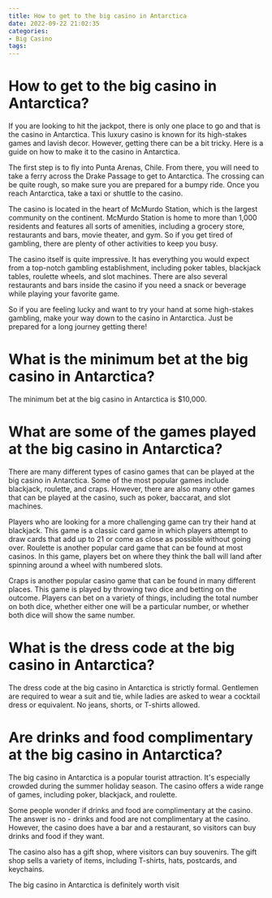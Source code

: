```yaml
---
title: How to get to the big casino in Antarctica
date: 2022-09-22 21:02:35
categories:
- Big Casino
tags:
---
```



#  How to get to the big casino in Antarctica?

If you are looking to hit the jackpot, there is only one place to go and that is the casino in Antarctica. This luxury casino is known for its high-stakes games and lavish decor. However, getting there can be a bit tricky. Here is a guide on how to make it to the casino in Antarctica.

The first step is to fly into Punta Arenas, Chile. From there, you will need to take a ferry across the Drake Passage to get to Antarctica. The crossing can be quite rough, so make sure you are prepared for a bumpy ride. Once you reach Antarctica, take a taxi or shuttle to the casino.

The casino is located in the heart of McMurdo Station, which is the largest community on the continent. McMurdo Station is home to more than 1,000 residents and features all sorts of amenities, including a grocery store, restaurants and bars, movie theater, and gym. So if you get tired of gambling, there are plenty of other activities to keep you busy.

The casino itself is quite impressive. It has everything you would expect from a top-notch gambling establishment, including poker tables, blackjack tables, roulette wheels, and slot machines. There are also several restaurants and bars inside the casino if you need a snack or beverage while playing your favorite game.

So if you are feeling lucky and want to try your hand at some high-stakes gambling, make your way down to the casino in Antarctica. Just be prepared for a long journey getting there!

#  What is the minimum bet at the big casino in Antarctica?

The minimum bet at the big casino in Antarctica is $10,000.

#  What are some of the games played at the big casino in Antarctica?

There are many different types of casino games that can be played at the big casino in Antarctica. Some of the most popular games include blackjack, roulette, and craps. However, there are also many other games that can be played at the casino, such as poker, baccarat, and slot machines.

Players who are looking for a more challenging game can try their hand at blackjack. This game is a classic card game in which players attempt to draw cards that add up to 21 or come as close as possible without going over. Roulette is another popular card game that can be found at most casinos. In this game, players bet on where they think the ball will land after spinning around a wheel with numbered slots.

Craps is another popular casino game that can be found in many different places. This game is played by throwing two dice and betting on the outcome. Players can bet on a variety of things, including the total number on both dice, whether either one will be a particular number, or whether both dice will show the same number.

#  What is the dress code at the big casino in Antarctica?

The dress code at the big casino in Antarctica is strictly formal. Gentlemen are required to wear a suit and tie, while ladies are asked to wear a cocktail dress or equivalent. No jeans, shorts, or T-shirts allowed.

#  Are drinks and food complimentary at the big casino in Antarctica?

The big casino in Antarctica is a popular tourist attraction. It's especially crowded during the summer holiday season. The casino offers a wide range of games, including poker, blackjack, and roulette.

Some people wonder if drinks and food are complimentary at the casino. The answer is no - drinks and food are not complimentary at the casino. However, the casino does have a bar and a restaurant, so visitors can buy drinks and food if they want.

The casino also has a gift shop, where visitors can buy souvenirs. The gift shop sells a variety of items, including T-shirts, hats, postcards, and keychains.

The big casino in Antarctica is definitely worth visit